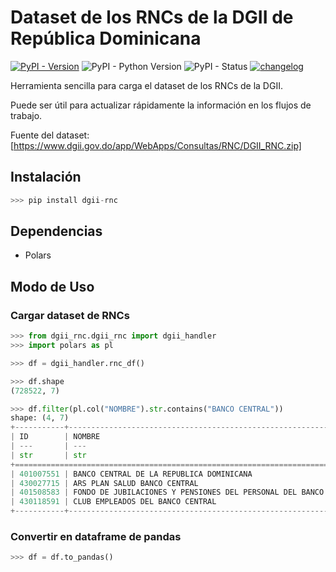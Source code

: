 # Dataset de los RNCs de la DGII de República Dominicana

[![PyPI - Version](https://img.shields.io/pypi/v/dgii-rnc)](https://pypi.org/project/dgii-rnc/) ![PyPI - Python Version](https://img.shields.io/pypi/pyversions/dgii-rnc)
 ![PyPI - Status](https://img.shields.io/pypi/status/dgii-rnc) [![changelog](https://img.shields.io/badge/changelog-5A5A5A)](changelog)

Herramienta sencilla para carga el dataset de los RNCs de la DGII.

Puede ser útil para actualizar rápidamente la información en los flujos de trabajo.

Fuente del dataset: [https://www.dgii.gov.do/app/WebApps/Consultas/RNC/DGII_RNC.zip]

## Instalación

```python
>>> pip install dgii-rnc
```

## Dependencias

- Polars

## Modo de Uso

### Cargar dataset de RNCs

```python
>>> from dgii_rnc.dgii_rnc import dgii_handler
>>> import polars as pl

>>> df = dgii_handler.rnc_df()

>>> df.shape
(728522, 7)

>>> df.filter(pl.col("NOMBRE").str.contains("BANCO CENTRAL"))
shape: (4, 7)
+-----------+-------------------------------------------------------------------+----------------------------------+--------------------------------+------------+--------------+--------+
| ID        | NOMBRE                                                            | NOMBRE_COMERCIAL                 | CATEGORIA                      | FECHA      | REGIMEN_PAGO | ESTADO |
| ---       | ---                                                               | ---                              | ---                            | ---        | ---          | ---    |
| str       | str                                                               | str                              | str                            | str        | str          | str    |
+========================================================================================================================================================================================+
| 401007551 | BANCO CENTRAL DE LA REPUBLICA DOMINICANA                          | null                             | SERV GRALES DE LA ADM PÚBLICA  | 23/10/1947 | ACTIVO       | NORMAL |
| 430027715 | ARS PLAN SALUD BANCO CENTRAL                                      | ARS BANCO CENTRAL                | ADMINISTRACION DE RIESGOS DE S | 23/06/2003 | ACTIVO       | NORMAL |
| 401508583 | FONDO DE JUBILACIONES Y PENSIONES DEL PERSONAL DEL BANCO CENTRAL  | null                             | ADMINISTRACIÓN DE FONDOS DE PE | 24/02/1999 | ACTIVO       | NORMAL |
| 430118591 | CLUB EMPLEADOS DEL BANCO CENTRAL                                  | CLUB EMPLEADOS DEL BANCO CENTRAL | SERV. DE ORGANIZACIÓN, DIRECCI | 08/09/2011 | ACTIVO       | NORMAL |
+-----------+-------------------------------------------------------------------+----------------------------------+--------------------------------+------------+--------------+--------+
```

### Convertir en dataframe de pandas

```python
>>> df = df.to_pandas()
```
